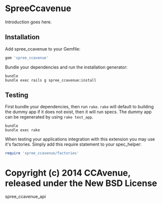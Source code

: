 SpreeCcavenue
===================

Introduction goes here.

Installation
------------

Add spree_ccavenue to your Gemfile:

```ruby
gem 'spree_ccavenue'
```

Bundle your dependencies and run the installation generator:

```shell
bundle
bundle exec rails g spree_ccavenue:install
```

Testing
-------

First bundle your dependencies, then run `rake`. `rake` will default to building the dummy app if it does not exist, then it will run specs. The dummy app can be regenerated by using `rake test_app`.

```shell
bundle
bundle exec rake
```

When testing your applications integration with this extension you may use it's factories.
Simply add this require statement to your spec_helper:

```ruby
require 'spree_ccavenue/factories'
```

Copyright (c) 2014 CCAvenue, released under the New BSD License
=======
spree_ccavenue_api
